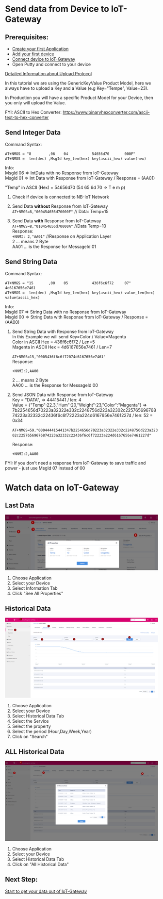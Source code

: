# Send data from Device to IoT-Gateway

## Prerequisites:  
* [Create your first Application](../01&#32;Create&#32;first&#32;Application.md)
* [Add your first device](../02&#32;Add&#32;first&#32;Device.md)
* [Connect device to IoT-Gateway](03_Connect_device_to_IoT-Gateway.md)
* Open Putty and connect to your device

[Detailed Information about Upload Protocol](GenericKeyValue_CoAP.md)

In this tutorial we are using the GenericKeyValue Product Model, here we always have to upload a Key and a Value (e.g Key="Tempe", Value=23).

In Production you will have a specific Product Model for your Device, then you only will upload the Value. 

FYI: ASCII to Hex Converter: https://www.binaryhexconverter.com/ascii-text-to-hex-converter
 

## Send Integer Data

Command Syntax:
```
AT+NMGS = "8        ,06    04           54656d70       000F"       
AT+NMGS =  len(dec) ,MsgId key_len(hex) key(ascii_hex) value(hex)
```
Info:  
MsgId 06 => IntData with no Response from IoT-Gateway  
MsgId 01 => Int Data with Response from IoT-Gateway / Response = (AA01)

"Temp" in ASCII (Hex) = 54656d70  (54 65 6d 70 => T e m p)    

1. Check if device is connected to NB-IoT Network  
      
2. Send Data **without** Response from IoT-Gateway   
    `AT+NMGS=8,"060454656d70000F"`     // Data: Temp=15
3. Send Data **with** Response from IoT-Gateway   
    `AT+NMGS=8,"010454656d70000A"`   //Data Temp=10  
    Response:  
    `+NNMI: 2,"AA01"`  //Response on Application Layer  
    2 ... means 2 Byte  
    AA01 ... is the Response for MessageId 01


## Send String Data

Command Syntax:
```
AT+NMGS = "15       ,00    05           436f6c6f72     07"             4d6167656e7461   
AT+NMGS =  len(dec) ,MsgId key_len(hex) key(ascii_hex) value_len(hex) value(ascii_hex) 
```
Info:  
MsgId 07 => String Data with no Response from IoT-Gateway  
MsgId 00 => String Data with Response from IoT-Gateway / Response = (AA00)

1. Send String Data with Response from IoT-Gateway  
   In this Example we will send Key=Color / Value=Magenta     
   Color in ASCII Hex = 436f6c6f72  / Len=5  
   Magenta in ASCII Hex = 4d6167656e7461 / Len=7  
   
   `AT+NMGS=15,"0005436f6c6f72074d6167656e7461"`  
   Response:
   ```
   +NNMI:2,AA00 
   ```
   2 ... means 2 Byte  
   AA00 ... is the Response for MessageId 00



2. Send JSON Data with Response from IoT-Gateway  
   Key = "DATA",  => 44415441 / len: 4  
   Value = {"Temp":22.3,"Hum":20,"Weight":23,"Color":"Magenta"} =>  
   7b2254656d70223a32322e332c2248756d223a32302c22576569676874223a32332c22436f6c6f72223a224d6167656e7461227d  / len: 52 = 0x34

   `AT+NMGS=59,"000444415441347b2254656d70223a32322e332c2248756d223a32302c22576569676874223a32332c22436f6c6f72223a224d6167656e7461227d"`  

    Response:  
   ```
   +NNMI:2,AA00 
   ```

FYI: If you don't need a response from IoT-Gateway to save traffic and power - just use MsgId 07 instead of 00

# Watch data on IoT-Gateway

## Last Data
![Latest Data](../images/Device_Data.png)
1. Choose Application
2. Select your Device
3. Select Information Tab
4. Click "See All Properties"
   
## Historical Data
![Historical Data](../images/Historical_Data_Step.png)
1. Choose Application
2. Select your Device
3. Select Historical Data Tab
4. Select the Service 
5. Select the property
6. Select the period (Hour,Day,Week,Year)
7. Click on "Search"

## ALL Historical Data
![Historical Data](../images/Device_All_Historical_Data.png)
1. Choose Application
2. Select your Device
3. Select Historical Data Tab
4. Click on "All Historical Data"

## Next Step:
[Start to get your data out of IoT-Gateway](../Application&#32;Enablement/05_Install_and_setup_Postman.md)


